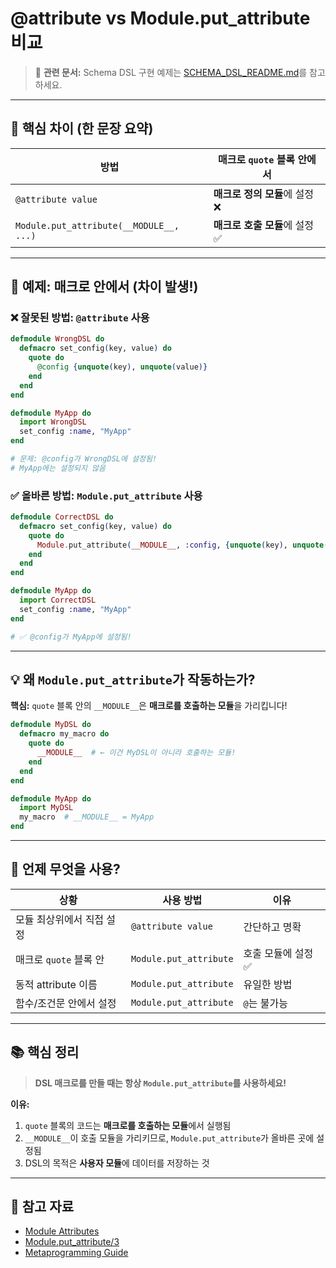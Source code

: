 # @attribute vs Module.put_attribute 비교

> 📖 **관련 문서:** Schema DSL 구현 예제는 [SCHEMA_DSL_README.md](./SCHEMA_DSL_README.md)를 참고하세요.

---

## 🎯 핵심 차이 (한 문장 요약)

| 방법 | 매크로 `quote` 블록 안에서 |
|-----|-------------------------|
| `@attribute value` | **매크로 정의 모듈**에 설정 ❌ |
| `Module.put_attribute(__MODULE__, ...)` | **매크로 호출 모듈**에 설정 ✅ |

---

## 📝 예제: 매크로 안에서 (차이 발생!)

### ❌ 잘못된 방법: `@attribute` 사용

```elixir
defmodule WrongDSL do
  defmacro set_config(key, value) do
    quote do
      @config {unquote(key), unquote(value)}
    end
  end
end

defmodule MyApp do
  import WrongDSL
  set_config :name, "MyApp"
end

# 문제: @config가 WrongDSL에 설정됨!
# MyApp에는 설정되지 않음
```

### ✅ 올바른 방법: `Module.put_attribute` 사용

```elixir
defmodule CorrectDSL do
  defmacro set_config(key, value) do
    quote do
      Module.put_attribute(__MODULE__, :config, {unquote(key), unquote(value)})
    end
  end
end

defmodule MyApp do
  import CorrectDSL
  set_config :name, "MyApp"
end

# ✅ @config가 MyApp에 설정됨!
```

---

## 💡 왜 `Module.put_attribute`가 작동하는가?

**핵심:** `quote` 블록 안의 `__MODULE__`은 **매크로를 호출하는 모듈**을 가리킵니다!

```elixir
defmodule MyDSL do
  defmacro my_macro do
    quote do
      __MODULE__  # ← 이건 MyDSL이 아니라 호출하는 모듈!
    end
  end
end

defmodule MyApp do
  import MyDSL
  my_macro  # __MODULE__ = MyApp
end
```

---

## 🎯 언제 무엇을 사용?

| 상황 | 사용 방법 | 이유 |
|-----|---------|-----|
| 모듈 최상위에서 직접 설정 | `@attribute value` | 간단하고 명확 |
| 매크로 `quote` 블록 안 | `Module.put_attribute` | 호출 모듈에 설정 ✅ |
| 동적 attribute 이름 | `Module.put_attribute` | 유일한 방법 |
| 함수/조건문 안에서 설정 | `Module.put_attribute` | `@`는 불가능 |

---

## 📚 핵심 정리

> **DSL 매크로를 만들 때는 항상 `Module.put_attribute`를 사용하세요!**

**이유:**
1. `quote` 블록의 코드는 **매크로를 호출하는 모듈**에서 실행됨
2. `__MODULE__`이 호출 모듈을 가리키므로, `Module.put_attribute`가 올바른 곳에 설정됨
3. DSL의 목적은 **사용자 모듈**에 데이터를 저장하는 것

---

## 🔗 참고 자료

- [Module Attributes](https://elixir-lang.org/getting-started/module-attributes.html)
- [Module.put_attribute/3](https://hexdocs.pm/elixir/Module.html#put_attribute/3)
- [Metaprogramming Guide](https://elixir-lang.org/getting-started/meta/quote-and-unquote.html)

